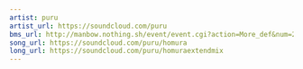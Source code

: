 ```yaml
---
artist: puru
artist_url: https://soundcloud.com/puru
bms_url: http://manbow.nothing.sh/event/event.cgi?action=More_def&num=242&event=96
song_url: https://soundcloud.com/puru/homura
long_url: https://soundcloud.com/puru/homuraextendmix
---
```

